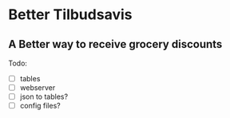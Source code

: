 # Better Tilbudsavis
## A Better way to receive grocery discounts

Todo:
- [ ] tables
- [ ] webserver
- [ ] json to tables?
- [ ] config files?